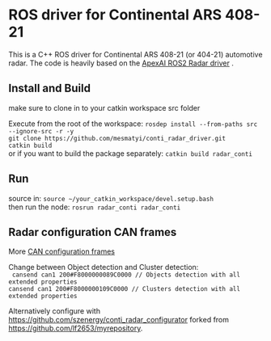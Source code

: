 # ROS driver for Continental ARS 408-21

This is a C++ ROS driver for Continental ARS 408-21 (or 404-21) automotive radar. The code is heavily based on the [ApexAI ROS2 Radar driver](https://gitlab.com/ApexAI/autowareclass2020/-/tree/master/code/src/09_Perception_Radar/Radar-Hands-On-Solution-WS) .

## Install and Build
make sure to clone in to your catkin workspace src folder

Execute from the root of the workspace:
`rosdep install --from-paths src --ignore-src -r -y`\
`git clone https://github.com/mesmatyi/conti_radar_driver.git`\
`catkin build` \
or if you want to build the package separately: `catkin build radar_conti`

## Run
source in: `source ~/your_catkin_workspace/devel.setup.bash` \
then run the node: `rosrun radar_conti radar_conti`

## Radar configuration CAN frames

More [CAN configuration frames](https://github.com/lf2653/myrepository)

Change between Object detection and Cluster detection:\
`
cansend can1 200#F8000000089C0000 // Objects detection with all extended properties`\
`cansend can1 200#F8000000109C0000 // Clusters detection with all extended properties
`

Alternatively configure with https://github.com/szenergy/conti_radar_configurator forked from https://github.com/lf2653/myrepository.
